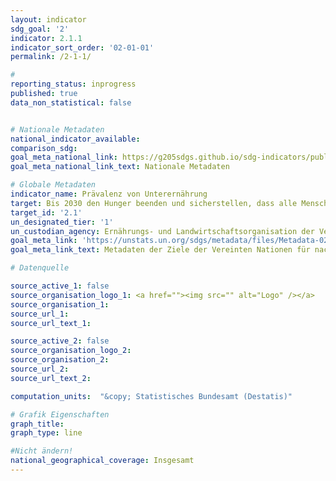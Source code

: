 ```yaml
---
layout: indicator
sdg_goal: '2'
indicator: 2.1.1
indicator_sort_order: '02-01-01'
permalink: /2-1-1/

#
reporting_status: inprogress
published: true
data_non_statistical: false


# Nationale Metadaten
national_indicator_available:
comparison_sdg:
goal_meta_national_link: https://g205sdgs.github.io/sdg-indicators/public/MetaDe/2.1.1.pdf
goal_meta_national_link_text: Nationale Metadaten

# Globale Metadaten
indicator_name: Prävalenz von Unterernährung
target: Bis 2030 den Hunger beenden und sicherstellen, dass alle Menschen, insbesondere die Armen und Menschen in prekären Situationen, einschließlich Kleinkindern, ganzjährig Zugang zu sicheren, nährstoffreichen und ausreichenden Nahrungsmitteln haben
target_id: '2.1'
un_designated_tier: '1'
un_custodian_agency: Ernährungs- und Landwirtschaftsorganisation der Vereinten Nationen (FAO)
goal_meta_link: 'https://unstats.un.org/sdgs/metadata/files/Metadata-02-01-01.pdf'
goal_meta_link_text: Metadaten der Ziele der Vereinten Nationen für nachhaltige Entwicklung

# Datenquelle

source_active_1: false
source_organisation_logo_1: <a href=""><img src="" alt="Logo" /></a>
source_organisation_1:
source_url_1:
source_url_text_1:

source_active_2: false
source_organisation_logo_2:
source_organisation_2:
source_url_2:
source_url_text_2:

computation_units:  "&copy; Statistisches Bundesamt (Destatis)"

# Grafik Eigenschaften
graph_title:
graph_type: line

#Nicht ändern!
national_geographical_coverage: Insgesamt
---
```

